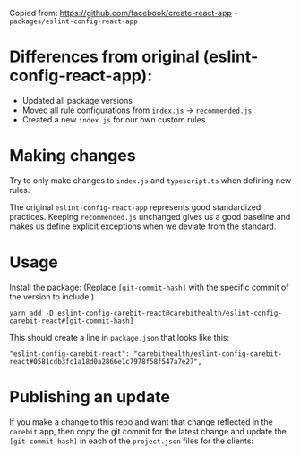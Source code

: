 Copied from: https://github.com/facebook/create-react-app - `packages/eslint-config-react-app`

# Differences from original (eslint-config-react-app):

- Updated all package versions
- Moved all rule configurations from `index.js` -> `recommended.js`
- Created a new `index.js` for our own custom rules.

# Making changes

Try to only make changes to `index.js` and `typescript.ts` when defining new rules.

The original `eslint-config-react-app` represents good standardized practices. Keeping `recommended.js` unchanged gives us a good baseline and makes us define explicit exceptions when we deviate from the standard.

# Usage

Install the package: (Replace `[git-commit-hash]` with the specific commit of the version to include.)

```
yarn add -D eslint-config-carebit-react@carebithealth/eslint-config-carebit-react#[git-commit-hash]
```

This should create a line in `package.json` that looks like this:

```
"eslint-config-carebit-react": "carebithealth/eslint-config-carebit-react#0581cdb3fc1a18d0a2866e1c7978f58f547a7e27",

```

# Publishing an update

If you make a change to this repo and want that change reflected in the `carebit` app, then copy the git commit for the latest change and update the `[git-commit-hash]` in each of the `project.json` files for the clients:
